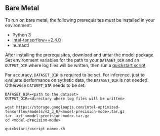 <!--- 50. Bare Metal -->
## Bare Metal

To run on bare metal, the following prerequisites must be installed in your environment:
* Python 3
* [intel-tensorflow==2.4.0](https://pypi.org/project/intel-tensorflow/)
* numactl

After installing the prerequisites, download and untar the model package.
Set environment variables for the path to your `DATASET_DIR` and an
`OUTPUT_DIR` where log files will be written, then run a 
[quickstart script](#quick-start-scripts).

For accuracy, `DATASET_DIR` is required to be set. For inference,
just to evaluate performance on sythetic data, the `DATASET_DIR` is not needed.
Otherwise `DATASET_DIR` needs to be set:

```
DATASET_DIR=<path to the dataset>
OUTPUT_DIR=<directory where log files will be written>

wget https://storage.googleapis.com/intel-optimized-tensorflow/models/v2_3_0/<model-precision-mode>.tar.gz
tar -xzf <model-precision-mode>.tar.gz
cd <model-precision-mode>

quickstart/<script name>.sh
```

